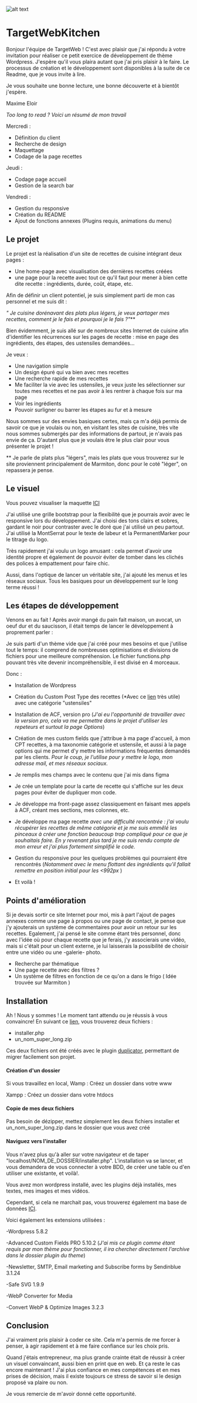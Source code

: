 ![alt text](imgs_git/targetlogohero.svg?raw=true)

# TargetWebKitchen

Bonjour l'équipe de TargetWeb ! 
C'est avec plaisir que j'ai répondu à votre invitation pour réaliser ce petit exercice de développement de thème Wordpress. J'espère qu'il vous plaira autant que j'ai pris plaisir à le faire.
Le processus de création et le développement sont disponibles à la suite de ce Readme, que je vous invite à lire.

Je vous souhaite une bonne lecture, une bonne découverte et à bientôt j'espère.

Maxime Eloir


*Too long to read ? Voici un résumé de mon travail*

Mercredi : 
- Définition du client
- Recherche de design
- Maquettage
- Codage de la page recettes

Jeudi : 
- Codage page accueil
- Gestion de la search bar

Vendredi :
- Gestion du responsive
- Création du README
- Ajout de fonctions annexes (Plugins requis, animations du menu)


## Le projet

Le projet est la réalisation d'un site de recettes de cuisine intégrant deux pages :
- Une home-page avec visualisation des dernières recettes créées
- une page pour la recette avec tout ce qu'il faut pour mener à bien cette dite recette : ingrédients, durée, coût, étape, etc.

Afin de définir un client potentiel, je suis simplement parti de mon cas personnel et me suis dit :

*" Je cuisine dorénavant des plats plus légers, je veux partager mes recettes, comment je le fais et pourquoi je le fais ?"***

Bien évidemment, je suis allé sur de nombreux sites Internet de cuisine afin d'identifier les récurrences sur les pages de recette : mise en page des ingrédients, des étapes, des ustensiles demandées...

Je veux : 
- Une navigation simple
- Un design épuré qui va bien avec mes recettes
- Une recherche rapide de mes recettes
- Me faciliter la vie avec les ustensiles, je veux juste les sélectionner sur toutes mes recettes et ne pas avoir à les rentrer à chaque fois sur ma page
- Voir les ingrédients
- Pouvoir surligner ou barrer les étapes au fur et à mesure

Nous sommes sur des envies basiques certes, mais ça m'a déjà permis de savoir ce que je voulais ou non, en visitant les sites de cuisine, très vite nous sommes submergés par des informations de partout, je n'avais pas envie de ça. D'autant plus que je voulais être le plus clair pour vous présenter le projet !


 ** Je parle de plats plus "légers", mais les plats que vous trouverez sur le site proviennent principalement de Marmiton, donc pour le coté "léger", on repassera je pense.

## Le visuel

Vous pouvez visualiser la maquette [ICI](https://www.figma.com/proto/1dYtn5LeK5Vjc79NZZL4lW/TargetKitchen?node-id=104%3A285&scaling=min-zoom&page-id=0%3A1)

J'ai utilisé une grille bootstrap pour la flexibilité que je pourrais avoir avec le responsive lors du développement.
J'ai choisi des tons clairs et sobres, gardant le noir pour contraster avec le doré que j'ai utilisé un peu partout.
J'ai utilisé la MontSerrat pour le texte de labeur et la PermanentMarker pour le titrage du logo.


Très rapidement j'ai voulu un logo amusant : cela permet d'avoir une identité propre et également de pouvoir éviter de tomber dans les clichés des polices à empattement pour faire chic.


Aussi, dans l'optique de lancer un véritable site, j'ai ajouté les menus et les réseaux sociaux. Tous les basiques pour un développement sur le long terme réussi !

## Les étapes de développement

Venons en au fait ! 
Après avoir mangé du pain fait maison, un avocat, un oeuf dur et du saucisson, il était temps de lancer le développement à proprement parler : 

Je suis parti d'un thème vide que j'ai créé pour mes besoins et que j'utilise tout le temps: il comprend de nombreuses optimisations et divisions de fichiers pour une meilleure compréhension. Le fichier functions.php pouvant très vite devenir incompréhensible, il est divisé en 4 morceaux.

Donc : 
- Installation de Wordpress
- Création du Custom Post Type des recettes (*Avec ce [lien](https://generatewp.com/post-type/) très utile) avec une catégorie "ustensiles"
- Installation de ACF, version pro (*J'ai eu l'opportunité de travailler avec la version pro, cela va me permettre dans le projet d'utiliser les repeteurs et surtout la page Options*)
- Création de mes custom fields que j'attribue à ma page d'accueil, à mon CPT recettes, à ma taxonomie catégorie et ustensile, et aussi à la page options qui me permet d'y mettre les informations fréquentes demandés par les clients. *Pour le coup, je l'utilise pour y mettre le logo, mon adresse mail, et mes réseaux sociaux.*
- Je remplis mes champs avec le contenu que j'ai mis dans figma
- Je crée un template pour la carte de recette qui s'affiche sur les deux pages pour éviter de dupliquer mon code.
- Je développe ma front-page assez classiquement en faisant mes appels à ACF, créant mes sections, mes colonnes, etc.
- Je développe ma page recette *avec une difficulté rencontrée : j'ai voulu récupérer les recettes de même catégorie et je me suis emmêlé les pinceaux à créer une fonction beaucoup trop compliqué pour ce que je souhaitais faire. En y revenant plus tard je me suis rendu compte de mon erreur et j'ai plus fortement simplifié le code.*
- Gestion du responsive pour les quelques problèmes qui pourraient être rencontrés (*Notamment avec le menu flottant des ingrédients qu'il fallait remettre en position initial pour les <992px* )

- Et voilà ! 



## Points d'amélioration
Si je devais sortir ce site Internet pour moi, mis à part l'ajout de pages annexes comme une page à propos ou une page de contact, je pense que j'y ajouterais un système de commentaires pour avoir un retour sur les recettes. Egalement, j'ai pensé le site comme étant très personnel, donc avec l'idée où pour chaque recette que je ferais, j'y associerais une vidéo, mais si c'était pour un client externe, je lui laisserais la possibilité de choisir entre une vidéo ou une -galerie- photo.

- Recherche par thématique
- Une page recette avec des filtres ?
- Un système de filtres en fonction de ce qu'on a dans le frigo ( Idée trouvée sur Marmiton ) 



## Installation

Ah ! Nous y sommes ! 
Le moment tant attendu ou je réussis à vous convaincre!
En suivant ce [lien](https://drive.google.com/drive/folders/1_xtfa5X89PtJoHEClwjKhdnSkVVzPTtS?usp=sharing), vous trouverez deux fichiers : 
- installer.php
- un_nom_super_long.zip

Ces deux fichiers ont été créés avec le plugin [duplicator](https://fr.wordpress.org/plugins/duplicator/), permettant de migrer facilement son projet.

#### Création d'un dossier
Si vous travaillez en local, 
Wamp : Créez un dossier dans votre www

Xampp : Créez un dossier dans votre htdocs


#### Copie de mes deux fichiers
Pas besoin de dézipper, mettez simplement les deux fichiers installer et un_nom_super_long.zip dans le dossier que vous avez créé

#### Naviguez vers l'installer
Vous n'avez plus qu'à aller sur votre navigateur et de taper "localhost/NOM_DE_DOSSIER/installer.php".
L'installation va se lancer, et vous demandera de vous connecter à votre BDD, de créer une table ou d'en utiliser une existante, et voilà!.

Vous avez mon wordpress installé, avec les plugins déjà installés, mes textes, mes images et mes vidéos.


Cependant, si cela ne marchait pas,  vous trouverez également ma base de données [ICI](https://drive.google.com/file/d/1CE-Ss2iRpGxxk8wzxB-SgdHeOSs5TbTx/view?usp=sharing).

Voici également les extensions utilisées : 

-Wordpress 5.8.2

-Advanced Custom Fields PRO 5.10.2 (*J'ai mis ce plugin comme étant requis par mon thème pour fonctionner, il ira chercher directement l'archive dans le dossier plugin du theme*)

-Newsletter, SMTP, Email marketing and Subscribe forms by Sendinblue 3.1.24

-Safe SVG 1.9.9

-WebP Converter for Media 

-Convert WebP & Optimize Images 3.2.3


## Conclusion

J'ai vraiment pris plaisir à coder ce site. Cela m'a permis de me forcer à penser, à agir rapidement et à me faire confiance sur les choix pris.

Quand j'étais entrepreneur, ma plus grande crainte était de réussir à créer un visuel convaincant, aussi bien en print que en web. Et ça reste le cas encore maintenant ! J'ai plus confiance en mes compétences et en mes prises de décision, mais il existe toujours ce stress de savoir si le design proposé va plaire ou non.

Je vous remercie de m'avoir donné cette opportunité.
